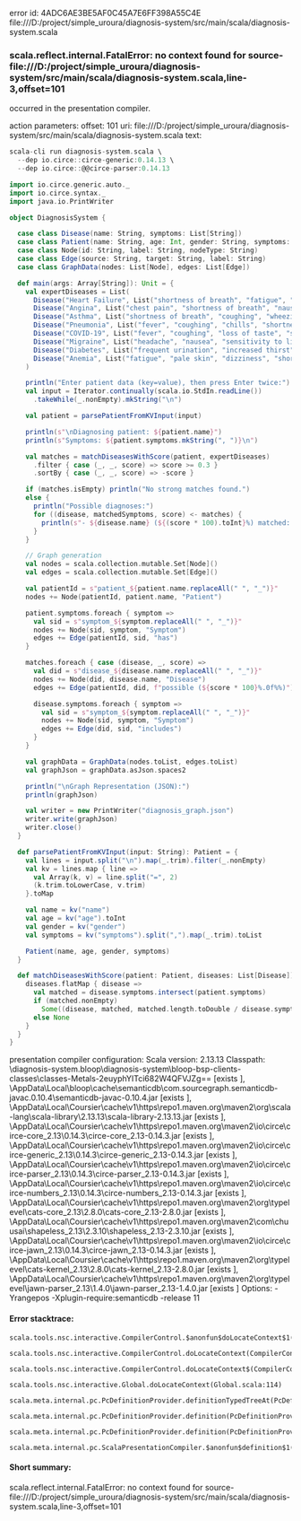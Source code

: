 error id: 4ADC6AE3BE5AF0C45A7E6FF398A55C4E
file:///D:/project/simple_uroura/diagnosis-system/src/main/scala/diagnosis-system.scala
### scala.reflect.internal.FatalError: no context found for source-file:///D:/project/simple_uroura/diagnosis-system/src/main/scala/diagnosis-system.scala,line-3,offset=101

occurred in the presentation compiler.



action parameters:
offset: 101
uri: file:///D:/project/simple_uroura/diagnosis-system/src/main/scala/diagnosis-system.scala
text:
```scala
scala-cli run diagnosis-system.scala \
  --dep io.circe::circe-generic:0.14.13 \
  --dep io.circe::@@circe-parser:0.14.13

import io.circe.generic.auto._
import io.circe.syntax._
import java.io.PrintWriter

object DiagnosisSystem {

  case class Disease(name: String, symptoms: List[String])
  case class Patient(name: String, age: Int, gender: String, symptoms: List[String])
  case class Node(id: String, label: String, nodeType: String)
  case class Edge(source: String, target: String, label: String)
  case class GraphData(nodes: List[Node], edges: List[Edge])

  def main(args: Array[String]): Unit = {
    val expertDiseases = List(
      Disease("Heart Failure", List("shortness of breath", "fatigue", "swollen ankles", "rapid heartbeat")),
      Disease("Angina", List("chest pain", "shortness of breath", "nausea")),
      Disease("Asthma", List("shortness of breath", "coughing", "wheezing", "chest tightness")),
      Disease("Pneumonia", List("fever", "coughing", "chills", "shortness of breath", "fatigue")),
      Disease("COVID-19", List("fever", "coughing", "loss of taste", "shortness of breath", "fatigue")),
      Disease("Migraine", List("headache", "nausea", "sensitivity to light", "blurred vision")),
      Disease("Diabetes", List("frequent urination", "increased thirst", "fatigue", "blurred vision")),
      Disease("Anemia", List("fatigue", "pale skin", "dizziness", "shortness of breath"))
    )

    println("Enter patient data (key=value), then press Enter twice:")
    val input = Iterator.continually(scala.io.StdIn.readLine())
      .takeWhile(_.nonEmpty).mkString("\n")

    val patient = parsePatientFromKVInput(input)

    println(s"\nDiagnosing patient: ${patient.name}")
    println(s"Symptoms: ${patient.symptoms.mkString(", ")}\n")

    val matches = matchDiseasesWithScore(patient, expertDiseases)
      .filter { case (_, _, score) => score >= 0.3 }
      .sortBy { case (_, _, score) => -score }

    if (matches.isEmpty) println("No strong matches found.")
    else {
      println("Possible diagnoses:")
      for ((disease, matchedSymptoms, score) <- matches) {
        println(s"- ${disease.name} (${(score * 100).toInt}%) matched: ${matchedSymptoms.mkString(", ")}")
      }
    }

    // Graph generation
    val nodes = scala.collection.mutable.Set[Node]()
    val edges = scala.collection.mutable.Set[Edge]()

    val patientId = s"patient_${patient.name.replaceAll(" ", "_")}"
    nodes += Node(patientId, patient.name, "Patient")

    patient.symptoms.foreach { symptom =>
      val sid = s"symptom_${symptom.replaceAll(" ", "_")}"
      nodes += Node(sid, symptom, "Symptom")
      edges += Edge(patientId, sid, "has")
    }

    matches.foreach { case (disease, _, score) =>
      val did = s"disease_${disease.name.replaceAll(" ", "_")}"
      nodes += Node(did, disease.name, "Disease")
      edges += Edge(patientId, did, f"possible (${score * 100}%.0f%%)")

      disease.symptoms.foreach { symptom =>
        val sid = s"symptom_${symptom.replaceAll(" ", "_")}"
        nodes += Node(sid, symptom, "Symptom")
        edges += Edge(did, sid, "includes")
      }
    }

    val graphData = GraphData(nodes.toList, edges.toList)
    val graphJson = graphData.asJson.spaces2

    println("\nGraph Representation (JSON):")
    println(graphJson)

    val writer = new PrintWriter("diagnosis_graph.json")
    writer.write(graphJson)
    writer.close()
  }

  def parsePatientFromKVInput(input: String): Patient = {
    val lines = input.split("\n").map(_.trim).filter(_.nonEmpty)
    val kv = lines.map { line =>
      val Array(k, v) = line.split("=", 2)
      (k.trim.toLowerCase, v.trim)
    }.toMap

    val name = kv("name")
    val age = kv("age").toInt
    val gender = kv("gender")
    val symptoms = kv("symptoms").split(",").map(_.trim).toList

    Patient(name, age, gender, symptoms)
  }

  def matchDiseasesWithScore(patient: Patient, diseases: List[Disease]): List[(Disease, List[String], Double)] = {
    diseases.flatMap { disease =>
      val matched = disease.symptoms.intersect(patient.symptoms)
      if (matched.nonEmpty)
        Some((disease, matched, matched.length.toDouble / disease.symptoms.length))
      else None
    }
  }
}

```


presentation compiler configuration:
Scala version: 2.13.13
Classpath:
<WORKSPACE>\diagnosis-system\.bloop\diagnosis-system\bloop-bsp-clients-classes\classes-Metals-2euyphYITci682W4QFVJZg== [exists ], <HOME>\AppData\Local\bloop\cache\semanticdb\com.sourcegraph.semanticdb-javac.0.10.4\semanticdb-javac-0.10.4.jar [exists ], <HOME>\AppData\Local\Coursier\cache\v1\https\repo1.maven.org\maven2\org\scala-lang\scala-library\2.13.13\scala-library-2.13.13.jar [exists ], <HOME>\AppData\Local\Coursier\cache\v1\https\repo1.maven.org\maven2\io\circe\circe-core_2.13\0.14.3\circe-core_2.13-0.14.3.jar [exists ], <HOME>\AppData\Local\Coursier\cache\v1\https\repo1.maven.org\maven2\io\circe\circe-generic_2.13\0.14.3\circe-generic_2.13-0.14.3.jar [exists ], <HOME>\AppData\Local\Coursier\cache\v1\https\repo1.maven.org\maven2\io\circe\circe-parser_2.13\0.14.3\circe-parser_2.13-0.14.3.jar [exists ], <HOME>\AppData\Local\Coursier\cache\v1\https\repo1.maven.org\maven2\io\circe\circe-numbers_2.13\0.14.3\circe-numbers_2.13-0.14.3.jar [exists ], <HOME>\AppData\Local\Coursier\cache\v1\https\repo1.maven.org\maven2\org\typelevel\cats-core_2.13\2.8.0\cats-core_2.13-2.8.0.jar [exists ], <HOME>\AppData\Local\Coursier\cache\v1\https\repo1.maven.org\maven2\com\chuusai\shapeless_2.13\2.3.10\shapeless_2.13-2.3.10.jar [exists ], <HOME>\AppData\Local\Coursier\cache\v1\https\repo1.maven.org\maven2\io\circe\circe-jawn_2.13\0.14.3\circe-jawn_2.13-0.14.3.jar [exists ], <HOME>\AppData\Local\Coursier\cache\v1\https\repo1.maven.org\maven2\org\typelevel\cats-kernel_2.13\2.8.0\cats-kernel_2.13-2.8.0.jar [exists ], <HOME>\AppData\Local\Coursier\cache\v1\https\repo1.maven.org\maven2\org\typelevel\jawn-parser_2.13\1.4.0\jawn-parser_2.13-1.4.0.jar [exists ]
Options:
-Yrangepos -Xplugin-require:semanticdb -release 11




#### Error stacktrace:

```
scala.tools.nsc.interactive.CompilerControl.$anonfun$doLocateContext$1(CompilerControl.scala:100)
	scala.tools.nsc.interactive.CompilerControl.doLocateContext(CompilerControl.scala:100)
	scala.tools.nsc.interactive.CompilerControl.doLocateContext$(CompilerControl.scala:99)
	scala.tools.nsc.interactive.Global.doLocateContext(Global.scala:114)
	scala.meta.internal.pc.PcDefinitionProvider.definitionTypedTreeAt(PcDefinitionProvider.scala:181)
	scala.meta.internal.pc.PcDefinitionProvider.definition(PcDefinitionProvider.scala:69)
	scala.meta.internal.pc.PcDefinitionProvider.definition(PcDefinitionProvider.scala:17)
	scala.meta.internal.pc.ScalaPresentationCompiler.$anonfun$definition$1(ScalaPresentationCompiler.scala:477)
```
#### Short summary: 

scala.reflect.internal.FatalError: no context found for source-file:///D:/project/simple_uroura/diagnosis-system/src/main/scala/diagnosis-system.scala,line-3,offset=101